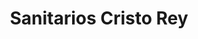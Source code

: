 ---
title: "Sanitarios Cristo Rey"
url: /ciudad-autonoma-de-buenos-aires/sanitarios-cristo-rey/
shop: general
---